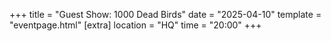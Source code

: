 +++
title = "Guest Show: 1000 Dead Birds"
date = "2025-04-10"
template = "eventpage.html"
[extra]
location = "HQ"
time = "20:00"
+++
